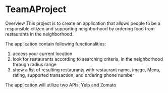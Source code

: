 # TeamAProject

Overview
This project is to create an application that allows people to be a responsible citizen and supporting neighborhood by ordering food from restaurants in the neighborhood.

The application contain following functionalities:

1. access your current location
2. look for restaurants according to searching criteria, in the neighborhood through radius range 
3. show a list of resulting restaurants with restaurant name, image, Menu, rating, supported transaction, and ordering phone number

The application will utilize two APIs: Yelp and Zomato